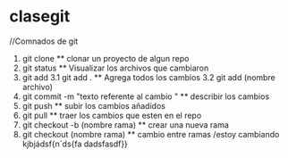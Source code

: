 # clasegit

//Comnados de git

1. git clone \*\* clonar un proyecto de algun repo
2. git status \*\* Visualizar los archivos que cambiaron
3. git add
   3.1 git add . \*\* Agrega todos los cambios
   3.2 git add (nombre archivo)
4. git commit -m "texto referente al cambio " \*\* describir los cambios
5. git push \*\* subir los cambios añadidos
6. git pull \*\* traer los cambios que esten en el repo
7. git checkout -b (nombre rama) \*\* crear una nueva rama
8. git checkout (nombre rama) \*\* cambio entre ramas
   /estoy cambiando
   kjbjádsf{n´ds{fa
   dadsfasdf}}
